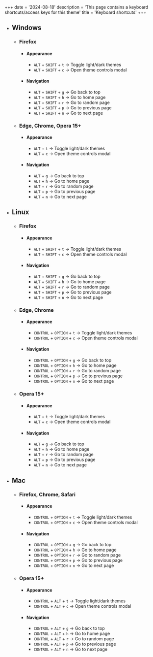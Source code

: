 +++
date = '2024-08-18'
description = 'This page contains a keyboard shortcuts/access keys for this theme'
title = 'Keyboard shortcuts'
+++

- ## Windows
    - ### Firefox
        - #### Appearance
            - `ALT` + `SHIFT` + `t` → Toggle light/dark themes
            - `ALT` + `SHIFT` + `c` → Open theme controls modal
        - #### Navigation
            - `ALT` + `SHIFT` + `g` → Go back to top
            - `ALT` + `SHIFT` + `h` → Go to home page
            - `ALT` + `SHIFT` + `r` → Go to random page
            - `ALT` + `SHIFT` + `p` → Go to previous page
            - `ALT` + `SHIFT` + `n` → Go to next page
    - ### Edge, Chrome, Opera 15+
        - #### Appearance
            - `ALT` + `t` → Toggle light/dark themes
            - `ALT` + `c` → Open theme controls modal
        - #### Navigation
            - `ALT` + `g` → Go back to top
            - `ALT` + `h` → Go to home page
            - `ALT` + `r` → Go to random page
            - `ALT` + `p` → Go to previous page
            - `ALT` + `n` → Go to next page
- ## Linux
    - ### Firefox
        - #### Appearance
            - `ALT` + `SHIFT` + `t` → Toggle light/dark themes
            - `ALT` + `SHIFT` + `c` → Open theme controls modal
        - #### Navigation
            - `ALT` + `SHIFT` + `g` → Go back to top
            - `ALT` + `SHIFT` + `h` → Go to home page
            - `ALT` + `SHIFT` + `r` → Go to random page
            - `ALT` + `SHIFT` + `p` → Go to previous page
            - `ALT` + `SHIFT` + `n` → Go to next page
    - ### Edge, Chrome
        - #### Appearance
            - `CONTROL` + `OPTION` + `t` → Toggle light/dark themes
            - `CONTROL` + `OPTION` + `c` → Open theme controls modal
        - #### Navigation
            - `CONTROL` + `OPTION` + `g` → Go back to top
            - `CONTROL` + `OPTION` + `h` → Go to home page
            - `CONTROL` + `OPTION` + `r` → Go to random page
            - `CONTROL` + `OPTION` + `p` → Go to previous page
            - `CONTROL` + `OPTION` + `n` → Go to next page
    - ### Opera 15+
        - #### Appearance
            - `ALT` + `t` → Toggle light/dark themes
            - `ALT` + `c` → Open theme controls modal
        - #### Navigation
            - `ALT` + `g` → Go back to top
            - `ALT` + `h` → Go to home page
            - `ALT` + `r` → Go to random page
            - `ALT` + `p` → Go to previous page
            - `ALT` + `n` → Go to next page
- ## Mac
    - ### Firefox, Chrome, Safari
        - #### Appearance
            - `CONTROL` + `OPTION` + `t` → Toggle light/dark themes
            - `CONTROL` + `OPTION` + `c` → Open theme controls modal
        - #### Navigation
            - `CONTROL` + `OPTION` + `g` → Go back to top
            - `CONTROL` + `OPTION` + `h` → Go to home page
            - `CONTROL` + `OPTION` + `r` → Go to random page
            - `CONTROL` + `OPTION` + `p` → Go to previous page
            - `CONTROL` + `OPTION` + `n` → Go to next page
    - ### Opera 15+
        - #### Appearance
            - `CONTROL` + `ALT` + `t` → Toggle light/dark themes
            - `CONTROL` + `ALT` + `c` → Open theme controls modal
        - #### Navigation
            - `CONTROL` + `ALT` + `g` → Go back to top
            - `CONTROL` + `ALT` + `h` → Go to home page
            - `CONTROL` + `ALT` + `r` → Go to random page
            - `CONTROL` + `ALT` + `p` → Go to previous page
            - `CONTROL` + `ALT` + `n` → Go to next page